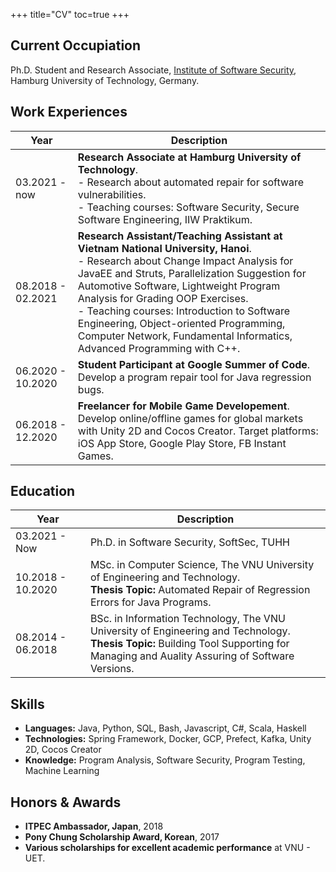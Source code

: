 +++
title="CV"
toc=true
+++

## Current Occupiation
Ph.D. Student and Research Associate, [Institute of Software Security](https://www.tuhh.de/softsec/), Hamburg University of Technology, Germany.

## Work Experiences
| Year                | Description |
| ------------------- | -------------------------------------- |
| 03.2021 - now | **Research Associate at Hamburg University of Technology**. <br/>- Research about automated repair for software vulnerabilities. <br/>- Teaching courses: Software Security, Secure Software Engineering, IIW Praktikum. |
| 08.2018 - 02.2021 | **Research Assistant/Teaching Assistant at Vietnam National University, Hanoi**. <br/>- Research about Change Impact Analysis for JavaEE and Struts, Parallelization Suggestion for Automotive Software, Lightweight Program Analysis for Grading OOP Exercises. <br/>- Teaching courses: Introduction to Software Engineering, Object-oriented Programming, Computer Network, Fundamental Informatics, Advanced Programming with C++. |
| 06.2020 - 10.2020 | **Student Participant at Google Summer of Code**. <br/>Develop a program repair tool for Java regression bugs. |
| 06.2018 - 12.2020 | **Freelancer for Mobile Game Developement**. <br/>Develop online/offline games for global markets with Unity 2D and Cocos Creator. Target platforms: iOS App Store, Google Play Store, FB Instant Games.|

## Education
| Year                | Description                                                                                                             |
| ------------------- | ----------------------------------------------------------------------------------------------------------------------- |
| 03.2021 - Now      | Ph.D. in Software Security, SoftSec, TUHH                                               |
| 10.2018 - 10.2020 | MSc. in Computer Science, The VNU University of Engineering and Technology. <br/>**Thesis Topic:** Automated Repair of Regression Errors for Java Programs. |
| 08.2014 - 06.2018 | BSc. in Information Technology, The VNU University of Engineering and Technology. <br/>**Thesis Topic:** Building Tool Supporting for Managing and Auality Assuring of Software Versions. |

## Skills
- **Languages:** Java, Python, SQL, Bash, Javascript, C#, Scala, Haskell
- **Technologies:** Spring Framework, Docker, GCP, Prefect, Kafka, Unity 2D, Cocos Creator
- **Knowledge:** Program Analysis, Software Security, Program Testing, Machine Learning

## Honors & Awards
- **ITPEC Ambassador, Japan**, 2018
- **Pony Chung Scholarship Award, Korean**, 2017
- **Various scholarships for excellent academic performance** at VNU - UET.

